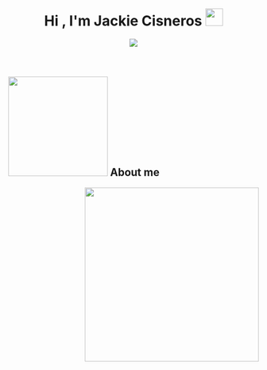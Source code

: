 <h1 align="center"><b>Hi , I'm Jackie Cisneros </b><img src="https://media.giphy.com/media/hvRJCLFzcasrR4ia7z/giphy.gif" width="35"></h1>

<p align="center">
  <a href="https://github.com/DenverCoder1/readme-typing-svg"><img src="https://readme-typing-svg.herokuapp.com?font=Time+New+Roman&color=magenta&size=35&center=true&vCenter=true&width=600&height=100&lines=Thank+you+for+visiting...&hearts;++;Full-Stack+Developer,;with+a+love+for+Python,;curious+about+AI,;an+active+learner/researcher,;and+I+love+to+dance+salsa!"></a>
</p>


<br>

## <img src = "https://github.com/kriegercisneros/kriegercisneros/blob/main/scaler-create-impact.gif?raw=true" width = 200px> **About me**

<picture> <img align="right" src="https://github.com/kriegercisneros/kriegercisneros/blob/main/scaler-create-impact.gif?raw=true" width = 350px></picture>

<br>

